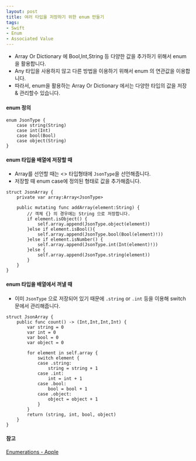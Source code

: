 ```yaml
---
layout: post
title: 여러 타입을 저장하기 위한 enum 만들기
tags:
- Swift
- Enum
- Associated Value
---
```


* Array Or Dictionary 에 Bool,Int,String 등 다양한 값을 추가하기 위해서 enum을 활용합니다.
* Any 타입을 사용하지 않고 다른 방법을 이용하기 위해서 enum 의 연관값을 이용합니다.
* 따라서, enum을 활용하는 Array Or Dictionary 에서는 다양한 타입의 값을 저장 & 관리할수 있습니다.

#### enum 정의

```
enum JsonType {
    case string(String)
    case int(Int)
    case bool(Bool)
    case object(String)
}
```

#### enum 타입을 배열에 저장할 때

* Array를 선언할 때는 <> 타입형태에 `JsonType`을 선언해줍니다.
* 저장할 때 enum case에 정의된 형태로 값을 추가해줍니다.

```
struct JsonArray {
    private var array:Array<JsonType>
    
    public mutating func addArray(element:String) {
        // 객체 {} 의 경우에는 String 으로 저장합니다.
        if element.isObject() {
            self.array.append(JsonType.object(element))
        }else if element.isBool(){
            self.array.append(JsonType.bool(Bool(element)!))
        }else if element.isNumber() {
            self.array.append(JsonType.int(Int(element)!))
        }else {
            self.array.append(JsonType.string(element))
        }
    }
}
```

#### enum 타입을 배열에서 꺼낼 때

* 이미 `JsonType` 으로 저장되어 있기 때문에 `.string` or `.int` 등을 이용해 switch 문에서 관리해줍니다.

```
struct JsonArray {
    public func count() -> (Int,Int,Int,Int) {
        var string = 0
        var int = 0
        var bool = 0
        var object = 0

        for element in self.array {
            switch element {
            case .string:
                string = string + 1
            case .int:
                int = int + 1
            case .bool:
                bool = bool + 1
            case .object:
                object = object + 1
            }
        }
        return (string, int, bool, object)
    }
}
```

#### 참고
[Enumerations - Apple](https://docs.swift.org/swift-book/LanguageGuide/Enumerations.html)